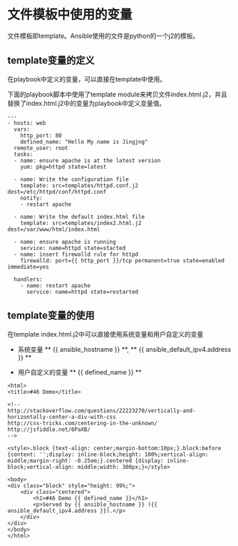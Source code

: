 # 文件模板中使用的变量


文件模板即template。Ansible使用的文件是python的一个j2的模板。

## template变量的定义
在playbook中定义的变量，可以直接在template中使用。

下面的playbook脚本中使用了template module来拷贝文件index.html.j2，并且替换了index.html.j2中的变量为playbook中定义变量值。

```
---
- hosts: web
  vars:
    http_port: 80
    defined_name: "Hello My name is Jingjng"
  remote_user: root
  tasks:
  - name: ensure apache is at the latest version
    yum: pkg=httpd state=latest

  - name: Write the configuration file
    template: src=templates/httpd.conf.j2 dest=/etc/httpd/conf/httpd.conf
    notify:
    - restart apache

  - name: Write the default index.html file
    template: src=templates/index2.html.j2 dest=/var/www/html/index.html

  - name: ensure apache is running
    service: name=httpd state=started
  - name: insert firewalld rule for httpd
    firewalld: port={{ http_port }}/tcp permanent=true state=enabled immediate=yes

  handlers:
    - name: restart apache
      service: name=httpd state=restarted

```
## template变量的使用

在template index.html.j2中可以直接使用系统变量和用户自定义的变量

* 系统变量 ** \{\{ ansible_hostname \}\} **, ** \{\{ ansible_default_ipv4.address \}\} **

* 用户自定义的变量 ** \{\{ defined_name \}\} **


```
<html>
<title>#46 Demo</title>

<!--
http://stackoverflow.com/questions/22223270/vertically-and-horizontally-center-a-div-with-css
http://css-tricks.com/centering-in-the-unknown/
http://jsfiddle.net/6PaXB/
-->

<style>.block {text-align: center;margin-bottom:10px;}.block:before {content: '';display: inline-block;height: 100%;vertical-align: middle;margin-right: -0.25em;}.centered {display: inline-block;vertical-align: middle;width: 300px;}</style>

<body>
<div class="block" style="height: 99%;">
    <div class="centered">
        <h1>#46 Demo {{ defined_name }}</h1>
        <p>Served by {{ ansible_hostname }} ({{ ansible_default_ipv4.address }}).</p>
    </div>
</div>
</body>
</html>


```